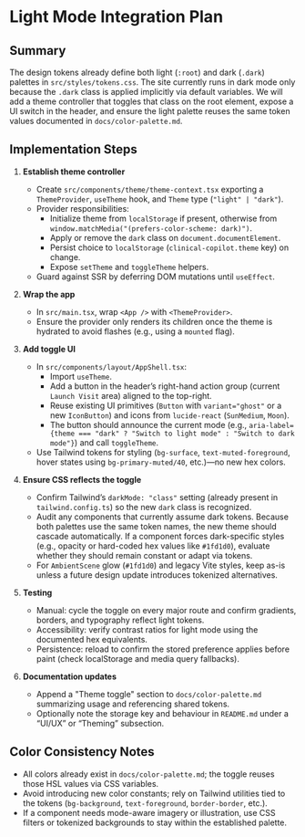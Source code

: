 # Light Mode Integration Plan

## Summary
The design tokens already define both light (`:root`) and dark (`.dark`) palettes in `src/styles/tokens.css`. The site currently runs in dark mode only because the `.dark` class is applied implicitly via default variables. We will add a theme controller that toggles that class on the root element, expose a UI switch in the header, and ensure the light palette reuses the same token values documented in `docs/color-palette.md`.

## Implementation Steps
1. **Establish theme controller**
   - Create `src/components/theme/theme-context.tsx` exporting a `ThemeProvider`, `useTheme` hook, and `Theme` type (`"light" | "dark"`).
   - Provider responsibilities:
     - Initialize theme from `localStorage` if present, otherwise from `window.matchMedia("(prefers-color-scheme: dark)")`.
     - Apply or remove the `dark` class on `document.documentElement`.
     - Persist choice to `localStorage` (`clinical-copilot.theme` key) on change.
     - Expose `setTheme` and `toggleTheme` helpers.
   - Guard against SSR by deferring DOM mutations until `useEffect`.

2. **Wrap the app**
   - In `src/main.tsx`, wrap `<App />` with `<ThemeProvider>`.
   - Ensure the provider only renders its children once the theme is hydrated to avoid flashes (e.g., using a `mounted` flag).

3. **Add toggle UI**
   - In `src/components/layout/AppShell.tsx`:
     - Import `useTheme`.
     - Add a button in the header’s right-hand action group (current `Launch Visit` area) aligned to the top-right.
     - Reuse existing UI primitives (`Button` with `variant="ghost"` or a new `IconButton`) and icons from `lucide-react` (`SunMedium`, `Moon`).
     - The button should announce the current mode (e.g., `aria-label={theme === "dark" ? "Switch to light mode" : "Switch to dark mode"}`) and call `toggleTheme`.
   - Use Tailwind tokens for styling (`bg-surface`, `text-muted-foreground`, hover states using `bg-primary-muted/40`, etc.)—no new hex colors.

4. **Ensure CSS reflects the toggle**
   - Confirm Tailwind’s `darkMode: "class"` setting (already present in `tailwind.config.ts`) so the new `dark` class is recognized.
   - Audit any components that currently assume dark tokens. Because both palettes use the same token names, the new theme should cascade automatically. If a component forces dark-specific styles (e.g., opacity or hard-coded hex values like `#1fd1d0`), evaluate whether they should remain constant or adapt via tokens.
   - For `AmbientScene` glow (`#1fd1d0`) and legacy Vite styles, keep as-is unless a future design update introduces tokenized alternatives.

5. **Testing**
   - Manual: cycle the toggle on every major route and confirm gradients, borders, and typography reflect light tokens.
   - Accessibility: verify contrast ratios for light mode using the documented hex equivalents.
   - Persistence: reload to confirm the stored preference applies before paint (check localStorage and media query fallbacks).

6. **Documentation updates**
   - Append a "Theme toggle" section to `docs/color-palette.md` summarizing usage and referencing shared tokens.
   - Optionally note the storage key and behaviour in `README.md` under a “UI/UX” or “Theming” subsection.

## Color Consistency Notes
- All colors already exist in `docs/color-palette.md`; the toggle reuses those HSL values via CSS variables.
- Avoid introducing new color constants; rely on Tailwind utilities tied to the tokens (`bg-background`, `text-foreground`, `border-border`, etc.).
- If a component needs mode-aware imagery or illustration, use CSS filters or tokenized backgrounds to stay within the established palette.
